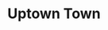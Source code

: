 ---
layout: songs
title: Uptown Town
album: You Call This An Apocalypse?
album_link: https://open.spotify.com/album/15fRdFoEfLToMIHjgr3T9c
components: ['tabs']
short_name: uptown-town

song_name: Uptown Town
song_tagline: This song right here...

song_description: A true Minnesota classic, right up there with Fievel Goes to the Soap Factory.

spotify_id: 3lMj9aazpixvBDNlBBeMTV

lyrics: |-
    #### Verse 1
    There’s a road we walked down I swore I’d never go down without you.
    And there’s a place in Uptown I go to when I’m thinking about you.
    Our old haunt, our one detente after the bullshit: Beer, laughs, and caffeine.
    Now I’m stumbling down Lake Street looking for your ghost in these memories.

    #### Prechorus
    On this Minnesota night,
    alone and drunk beneath the city lights,
    your transcendent memory is warming up my soul.

    #### Verse 2
    There’s a coffee shop on 26th and Lynd that we walked to.
    We spent hours there, over alcohol and caffeination, I fell for you.
    Your dark hair was curling down from a white knit cap to your shoulders.
    We made handprints in the frosted over glass as I got bolder,

    #### Prechorus
    and on that Minnesota night,
    alone and drunk beneath the city lights,
    your transcendent kiss was warming up my soul.
    And I was thinking that

    #### Chorus
    you’re the one I wanna be with,
    you’re the girl I think I wanna drag into this
    cogent argument for a life.
    Porters, lagers, coffee ales.

    #### Bridge
    Now you’re gone, and God knows it is colder than ever
    (and it’s just November).
    And all of these streets seem so empty.
    I just can’t explain it, but

    #### Prechorus
    on this Minnesota night,
    alone and drunk beneath the city lights,
    I can feel your soul and it’s warming up my bones.

    #### Chorus
    You’re the one I wanna be with,
    you’re the girl I think I wanna drag into this
    cogent argument for a life.
    Porters, lagers, coffee ales.
---